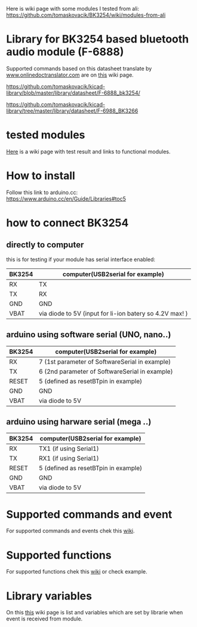 Here is wiki page with some modules I tested from ali: https://github.com/tomaskovacik/BK3254/wiki/modules-from-ali



# Library for BK3254 based bluetooth audio module (F-6888)

Supported commands based on this datasheet translate by www.onlinedoctranslator.com are on <a href="https://github.com/tomaskovacik/BK3254/wiki/Supported-commands-and-event-send-from-module">this</a> wiki page.

https://github.com/tomaskovacik/kicad-library/blob/master/library/datasheet/F-6888_bk3254/

https://github.com/tomaskovacik/kicad-library/tree/master/library/datasheet/F-6988_BK3266

# tested modules

<a href="https://github.com/tomaskovacik/BK3254/wiki/modules-from-ali">Here</a> is a wiki page with test result and links to functional modules.

# How to install

Follow this link to arduino.cc: https://www.arduino.cc/en/Guide/Libraries#toc5

# how to connect BK3254

## directly to computer

this is for testing if your module has serial interface enabled:

BK3254|computer(USB2serial for example)
-------|-------
   RX  |  TX
   TX  |  RX
  GND  |  GND
 VBAT  |  via diode to 5V (input for li-ion batery so 4.2V max! )

## arduino using software serial (UNO, nano..)

BK3254|computer(USB2serial for example)
-------|-------
   RX  |  7 (1st parameter of SoftwareSerial in example)
   TX  |  6 (2nd parameter of SoftwareSerial in example)
 RESET |  5 (defined as resetBTpin in example)
  GND  |  GND
 VBAT  |  via diode to 5V


## arduino using harware serial (mega ..)

BK3254|computer(USB2serial for example)
-------|-------
   RX  |  TX1 (if using Serial1)
   TX  |  RX1 (if using Serial1)
 RESET |  5 (defined as resetBTpin in example)
  GND  |  GND
 VBAT  |  via diode to 5V


# Supported commands and event 

For supported commands and events chek this <a href="https://github.com/tomaskovacik/BK3254/wiki/Supported-commands-and-event-send-from-module">wiki</a>.

# Supported functions

For supported functions chek this <a href="https://github.com/tomaskovacik/BK3254/wiki/Supported-functions">wiki</a> or check example.

# Library variables

On this <a href="https://github.com/tomaskovacik/BK3254/wiki/Variables-set-based-on-module-state">this</a> wiki page is list and variables which are set by librarie when event is received from module.

